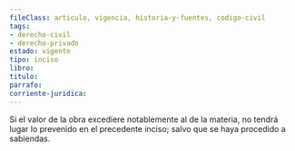 ```yaml
---
fileClass: articulo, vigencia, historia-y-fuentes, codigo-civil
tags:
- derecho-civil
- derecho-privado
estado: vigente
tipo: inciso
libro:
titulo:
parrafo:
corriente-juridica:
---
```

Si el valor de la obra excediere notablemente al de la materia, no tendrá lugar lo prevenido en el precedente inciso; salvo que se haya procedido a sabiendas.